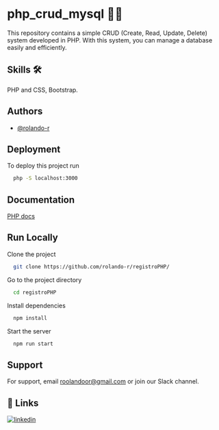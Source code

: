 # php_crud_mysql 👨‍🚀

This repository contains a simple CRUD (Create, Read, Update, Delete) system developed in PHP. With this system, you can manage a database easily and efficiently.

## Skills 🛠
  PHP and CSS, Bootstrap.

  ## Authors

- [@rolando-r](https://www.github.com/rolando-r)

## Deployment

To deploy this project run

```bash
  php -S localhost:3000
```

## Documentation

[PHP docs](https://www.php.net/manual/es/intro-whatis.php)

## Run Locally

Clone the project

```bash
  git clone https://github.com/rolando-r/registroPHP/
```

Go to the project directory

```bash
  cd registroPHP
```

Install dependencies

```bash
  npm install
```

Start the server

```bash
  npm run start
```

## Support

For support, email roolandoor@gmail.com or join our Slack channel.

## 🔗 Links
[![linkedin](https://img.shields.io/badge/linkedin-0A66C2?style=for-the-badge&logo=linkedin&logoColor=white)](https://www.linkedin.com/in/rolando-rodriguez-garcia/)
